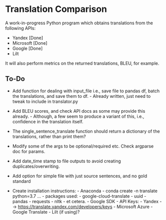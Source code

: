 # Translation Comparison

A work-in-progress Python program which obtains translations from the following APIs:

- Yandex    [Done]
- Microsoft [Done]
- Google    [Done]
- Lilt

It will also perform metrics on the returned translations, BLEU, for example.

## To-Do

- Add function for dealing with input_file i.e., save file to pandas df, batch the translations, and save them to df.
        - Already written, just need to tweak to include in translator.py
- Add BLEU scores, and check API docs as some may provide this already.
        - Although, a few seem to produce a variant of this, i.e., confidence in the translation itself.
- The single_sentence_translate function should return a dictionary of the translations, rather than print them?
- Modify some of the args to be optional/required etc.  Check argparse doc for params.
- Add date_time stamp to file outputs to avoid creating duplicates/overwriting.
- Add option for simple file with just source sentences, and no gold standard

- Create installation instructions:
        - Anaconda
        - conda create -n translate python=3.7 ...
        - packages used:
                - google-cloud-translate
                - uuid
                - pandas
                - requests
                - nltk
                - et cetera.
        - Google SDK
        - API Keys:
                - Yandex --> https://translate.yandex.com/developers/keys
                - Microsoft Azure
                - Google Translate
                - Lilt (if using)?
